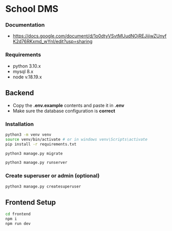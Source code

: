 # School DMS

### Documentation
- https://docs.google.com/document/d/1o0dtyVSvtMUudNOjREJijiwZUnyfK2d76RKxmd_wYnI/edit?usp=sharing

### Requirements
- python 3.10.x
- mysql 8.x
- node v.18.19.x


## Backend 

- Copy the **.env.example** contents and paste it in **.env**
- Make sure the database configuration is **correct**

### Installation
```bash
python3 -m venv venv
source venv/bin/activate # or in windows venv\Scripts\activate
pip install -r requirements.txt
```

```bash
python3 manage.py migrate
```

```bash
python3 manage.py runserver
```

### Create superuser or admin (optional)
```bash
python3 manage.py createsuperuser
```


## Frontend Setup
```bash
cd frontend
npm i
npm run dev
```